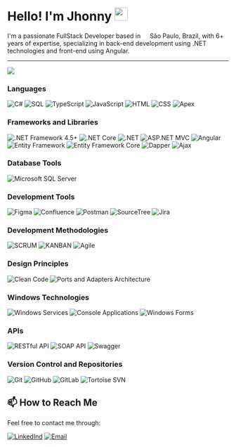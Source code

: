 # Hello! I'm Jhonny <img src="https://emojis.slackmojis.com/emojis/images/1531849430/4246/blob-sunglasses.gif?1531849430" width="30"/>
<p>I'm a passionate FullStack Developer based in <img src="https://cdn-icons-png.flaticon.com/128/3909/3909370.png" width="13"/> São Paulo, Brazil, with 6+ years of expertise, specializing in back-end development using .NET technologies and front-end using Angular.</p>

---
  
[![](https://visitcount.itsvg.in/api?id=JhonnyMarcelo&label=Profile%20Views&color=1&icon=5&pretty=true)](https://visitcount.itsvg.in)


### Languages
![C#](https://img.shields.io/badge/-C%23-512BD4?style=plastic&logo=c-sharp)
![SQL](https://img.shields.io/badge/-SQL-CC2927?style=plastic)
![TypeScript](https://img.shields.io/badge/-TypeScript-white?style=plastic&logo=typescript)
![JavaScript](https://img.shields.io/badge/-JavaScript-F7DF1E?style=plastic&logo=javascript&logoColor=black)
![HTML](https://img.shields.io/badge/-HTML-E34F26?style=plastic&logo=html5&logoColor=white)
![CSS](https://img.shields.io/badge/-CSS-1572B6?style=plastic&logo=css3)
![Apex](https://img.shields.io/badge/-Apex-1798C1?style=plastic&logo=salesforce)

### Frameworks and Libraries
![.NET Framework 4.5+](https://img.shields.io/badge/-Framework_4.5+-512BD4?style=plastic&logo=dotnet)
![.NET Core](https://img.shields.io/badge/-Core_(1,_2,_3.1)-512BD4?style=plastic&logo=dotnet)
![.NET](https://img.shields.io/badge/-.NET_(5,_6)-512BD4?style=plastic&logo=dotnet)
![ASP.NET MVC](https://img.shields.io/badge/-ASP.NET_MVC-512BD4?style=plastic&logo=dotnet)
![Angular](https://img.shields.io/badge/-Angular_(7,_12)-DD0031?style=plastic&logo=angular)
![Entity Framework](https://img.shields.io/badge/-Entity_Framework-black?style=plastic&logo=nuget)
![Entity Framework Core](https://img.shields.io/badge/-Entity_Framework_Core-black?style=plastic&logo=nuget)
![Dapper](https://img.shields.io/badge/-Dapper-black?style=plastic&logo=nuget)
![Ajax](https://img.shields.io/badge/-Ajax-005571?style=plastic&logo=jquery)

### Database Tools
![Microsoft SQL Server](https://img.shields.io/badge/-Microsoft_SQL_Server-white?style=plastic)

### Development Tools
![Figma](https://img.shields.io/badge/-Figma-white?style=plastic&logo=figma)
![Confluence](https://img.shields.io/badge/-Confluence-172B4D?style=plastic&logo=confluence)
![Postman](https://img.shields.io/badge/-Postman-white?style=plastic&logo=postman)
![SourceTree](https://img.shields.io/badge/-SourceTree-0052CC?style=plastic&logo=sourcetree)
![Jira](https://img.shields.io/badge/-Jira-0052CC?style=plastic&logo=jira)

### Development Methodologies
![SCRUM](https://img.shields.io/badge/-SCRUM-white?style=plastic&logo=scrumalliance)
![KANBAN](https://img.shields.io/badge/-KANBAN-white?style=plastic&logo=kanbanize)
![Agile](https://img.shields.io/badge/-Agile-white?style=plastic&logo=agile)

### Design Principles
![Clean Code](https://img.shields.io/badge/-Clean_Code-white?style=plastic)
![Ports and Adapters Architecture](https://img.shields.io/badge/-Ports_and_Adapters_Architecture-white?style=plastic)

### Windows Technologies
![Windows Services](https://img.shields.io/badge/-Windows_Services-0078D6?style=plastic&logo=windows)
![Console Applications](https://img.shields.io/badge/-Console_Applications-0078D6?style=plastic&logo=windows-terminal)
![Windows Forms](https://img.shields.io/badge/-Windows_Forms-0078D6?style=plastic&logo=windows)

### APIs
![RESTful API](https://img.shields.io/badge/-RESTful_API-white?style=plastic)
![SOAP API](https://img.shields.io/badge/-SOAP_API-white?style=plastic)
![Swagger](https://img.shields.io/badge/-Swagger-white?style=plastic&logo=swagger)

### Version Control and Repositories
![Git](https://img.shields.io/badge/-Git-F05032?style=plastic&logo=git&logoColor=white)
![GitHub](https://img.shields.io/badge/-GitHub-181717?style=plastic&logo=github)
![GitLab](https://img.shields.io/badge/-GitLab-white?style=plastic&logo=gitlab)
![Tortoise SVN](https://img.shields.io/badge/-Tortoise_SVN-white?style=plastic&logo=subversion)

<!-- ![Top Langs](https://github-readme-stats-git-master-jhonnymarcelo.vercel.app/api/top-langs/?username=JhonnySMarcelo) -->

## 📫 How to Reach Me

Feel free to contact me through:

[![LinkedInd](https://img.shields.io/badge/LinkedIn-0077B5?style=for-the-badge&logo=linkedin&logoColor=white)](https://www.linkedin.com/in/jhonnymarcelo/)
[![Email](https://img.shields.io/badge/Email-0077B5?style=for-the-badge&logo=gmail&logoColor=white)](mailto:jhonny-marcelo@outlook.com)
